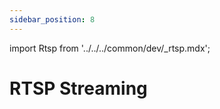 ```yaml
---
sidebar_position: 8
---
```


import Rtsp from '../../../common/dev/\_rtsp.mdx';

# RTSP Streaming

<Rtsp />
